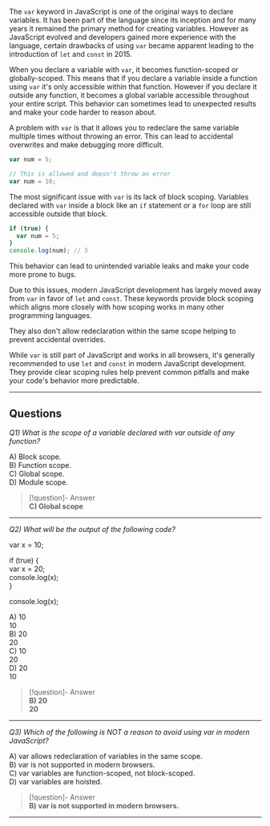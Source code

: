 The `var` keyword in JavaScript is one of the original ways to declare variables. It has been part of the language since its inception and for many years it remained the primary method for creating variables. However as JavaScript evolved and developers gained more experience with the language, certain drawbacks of using `var` became apparent leading to the introduction of `let` and `const` in 2015.

When you declare a variable with `var`, it becomes function-scoped or globally-scoped. This means that if you declare a variable inside a function using `var` it's only accessible within that function. However if you declare it outside any function, it becomes a global variable accessible throughout your entire script. This behavior can sometimes lead to unexpected results and make your code harder to reason about.

A problem with `var` is that it allows you to redeclare the same variable multiple times without throwing an error. This can lead to accidental overwrites and make debugging more difficult.

```js
var num = 5;

// This is allowed and doesn't throw an error
var num = 10;
```

The most significant issue with `var` is its lack of block scoping. Variables declared with `var` inside a block like an `if` statement or a `for` loop are still accessible outside that block.

```js
if (true) {
  var num = 5;
}
console.log(num); // 5
```

This behavior can lead to unintended variable leaks and make your code more prone to bugs.

Due to this issues, modern JavaScript development has largely moved away from `var` in favor of `let` and `const`. These keywords provide block scoping which aligns more closely with how scoping works in many other programming languages.

They also don't allow redeclaration within the same scope helping to prevent accidental overrides.

While `var` is still part of JavaScript and works in all browsers, it's generally recommended to use `let` and `const` in modern JavaScript development. They provide clear scoping rules help prevent common pitfalls and make your code's behavior more predictable.

---
## Questions

*Q1) What is the scope of a variable declared with var outside of any function?*

A) Block scope.  
B) Function scope.  
C) Global scope.  
D) Module scope.  

> [!question]- Answer  
> **C) Global scope**

---

*Q2) What will be the output of the following code?*

var x = 10;  

if (true) {  
  var x = 20;  
  console.log(x);  
}  

console.log(x);

A) 10  
   10  
B) 20  
   20  
C) 10  
   20  
D) 20  
   10  

> [!question]- Answer  
> **B) 20  
   20**

---

*Q3) Which of the following is NOT a reason to avoid using var in modern JavaScript?*

A) var allows redeclaration of variables in the same scope.  
B) var is not supported in modern browsers.  
C) var variables are function-scoped, not block-scoped.  
D) var variables are hoisted.  

> [!question]- Answer  
> **B) var is not supported in modern browsers.**

---
